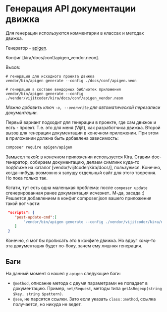 # Генерация API документации движка

Для генерации используются комментарии в классах и методах движка.

Генератор - [apigen](https://github.com/ApiGen/ApiGen).

Конфиг [kira/docs/conf/apigen_vendor.neon].

Вызов:

```
# генерация для исходного проекта движка
vendor/bin/apigen generate --config ./docs/conf/apigen.neon

# генерация в составе вендорных библиотек приложения
vendor/bin/apigen generate --config ./vendor/vijitcoder/kira/docs/conf/apigen_vendor.neon
```

*Можно добавить ключ `-o, --overwrite` для автоматической перезаписи документации.*

Первый вариант подходит для генерации в проекте, где сам движок и есть - проект. Т.е. это для меня (Vijit), как разработчика движка. Второй вызов для генерации документации в конечном приложении. При этом в приложении должна быть добавлена зависимость:

```sh
composer require apigen/apigen
```

Замысел такой: в конечном приложении используется Kira. Ставим doc-генератор, собираем документацию, делаем симлинк куда-то подближе на каталог [vendor/vijitcoder/kira/docs/], пользуемся. Конечно, когда-нибудь возможно я запущу отдельный сайт для этого творения. Но пока только так.

Кстати, тут есть одна маленькая проблема: после `composer update` сгенерированная ранее документация исчезнет.. М-да, засада :) Решается добавлением в конфиг composer.json вашего приложения такой вот части:

```json
 "scripts": {
    "post-update-cmd":[
        "vendor/bin/apigen generate --config ./vendor/vijitcoder/kira/docs/conf/apigen_vendor.neon -o"
    ]
 }
```

Конечно, я мог бы прописать это в конфиге движка. Но вдруг кому-то эта документация будет по-боку, зачем ему лишняя генерация.

## Баги

На данный момент я нашел у `apigen` следующие баги:

- `@method`, описание метода с двумя параметрами не попадает в документацию. Пример, `net/Request`, методы типа `getAsRegexp(string $key, string $pattern)`.
- `@see`, не парсятся ссылки. Зато если указать `class::method`, ссылка получается, но никуда не ведет.
